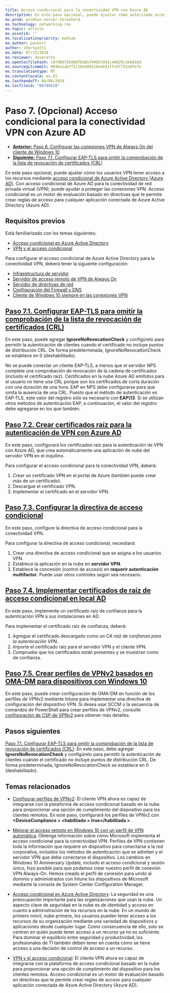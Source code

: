 ```yaml
---
title: Acceso condicional para la conectividad VPN con Azure AD
description: En este paso opcional, puede ajustar cómo autorizado acceso a los usuarios VPN a los recursos mediante el acceso condicional de Azure Active Directory (Azure AD).
ms.prod: windows-server-threshold
ms.technology: networking-ras
ms.topic: article
ms.assetid: ''
ms.localizationpriority: medium
ms.author: pashort
author: shortpatti
ms.date: 07/13/2018
ms.reviewer: deverette
ms.openlocfilehash: c87d0075696bf8ab5794667d42c40829c3eb61bd
ms.sourcegitcommit: 0948a1abff1c1be506216eeb51ffc6f752a9fe7e
ms.translationtype: MT
ms.contentlocale: es-ES
ms.lasthandoff: 06/06/2019
ms.locfileid: "66749528"
---
```

# <a name="step-7-optional-conditional-access-for-vpn-connectivity-using-azure-ad"></a>Paso 7. (Opcional) Acceso condicional para la conectividad VPN con Azure AD

- [**Anterior:** Paso 6. Configurar las conexiones VPN de Always On del cliente de Windows 10](always-on-vpn/deploy/vpn-deploy-client-vpn-connections.md)
- [**Siguiente:** Paso 7.1. Configurar EAP-TLS para omitir la comprobación de la lista de revocación de certificados (CRL)](vpn-config-eap-tls-to-ignore-crl-checking.md)

En este paso opcional, puede ajustar cómo los usuarios VPN tener acceso a los recursos mediante [acceso condicional de Azure Active Directory (Azure AD)](https://docs.microsoft.com/azure/active-directory/active-directory-conditional-access-azure-portal). Con acceso condicional de Azure AD para la conectividad de red privada virtual (VPN), puede ayudar a proteger las conexiones VPN. Acceso condicional es un motor de evaluación basado en directivas que te permite crear reglas de acceso para cualquier aplicación conectada de Azure Active Directory (Azure AD). 

## <a name="prerequisites"></a>Requisitos previos

Está familiarizado con los temas siguientes:
- [Acceso condicional en Azure Active Directory](https://docs.microsoft.com/azure/active-directory/active-directory-conditional-access-azure-portal)
- [VPN y el acceso condicional](https://docs.microsoft.com/windows/access-protection/vpn/vpn-conditional-access)

Para configurar el acceso condicional de Azure Active Directory para la conectividad VPN, deberá tener la siguiente configuración:
- [Infraestructura de servidor](always-on-vpn/deploy/vpn-deploy-server-infrastructure.md)
- [Servidor de acceso remoto de VPN de Always On](always-on-vpn/deploy/vpn-deploy-ras.md)
- [Servidor de directivas de red](always-on-vpn/deploy/vpn-deploy-nps.md)
- [Configuración del Firewall y DNS](always-on-vpn/deploy/vpn-deploy-dns-firewall.md)
- [Cliente de Windows 10 siempre en las conexiones VPN](always-on-vpn/deploy/vpn-deploy-client-vpn-connections.md)

## <a name="step-71-configure-eap-tls-to-ignore-certificate-revocation-list-crl-checkingvpn-config-eap-tls-to-ignore-crl-checkingmd"></a>[Paso 7.1. Configurar EAP-TLS para omitir la comprobación de la lista de revocación de certificados (CRL)](vpn-config-eap-tls-to-ignore-crl-checking.md)

En este paso, puede agregar **IgnoreNoRevocationCheck** y configúrelo para permitir la autenticación de clientes cuando el certificado no incluye puntos de distribución CRL. De forma predeterminada, IgnoreNoRevocationCheck se establece en 0 (deshabilitado).

No se puede conectar un cliente EAP-TLS, a menos que el servidor NPS complete una comprobación de revocación de la cadena de certificados (incluido el certificado raíz). Certificados en la nube Azure AD emitidos para el usuario no tiene una CRL porque son los certificados de corta duración con una duración de una hora. EAP en NPS debe configurarse para que omita la ausencia de una CRL. Puesto que el método de autenticación es EAP-TLS, este valor del registro sólo es necesario con **EAP\13**. Si se utilizan otros métodos de autenticación EAP, a continuación, el valor del registro debe agregarse en los que también.

## <a name="step-72-create-root-certificates-for-vpn-authentication-with-azure-advpn-create-root-cert-for-vpn-auth-azure-admd"></a>[Paso 7.2. Crear certificados raíz para la autenticación de VPN con Azure AD](vpn-create-root-cert-for-vpn-auth-azure-ad.md)

En este paso, configurará los certificados raíz para la autenticación de VPN con Azure AD, que crea automáticamente una aplicación de nube del servidor VPN en el inquilino.  

Para configurar el acceso condicional para la conectividad VPN, deberá:
1. Crear un certificado VPN en el portal de Azure (también puede crear más de un certificado).
2. Descargue el certificado VPN.
3. Implementar el certificado en el servidor VPN.

## <a name="step-73-configure-the-conditional-access-policyvpn-config-conditional-access-policymd"></a>[Paso 7.3. Configurar la directiva de acceso condicional](vpn-config-conditional-access-policy.md)

En este paso, configure la directiva de acceso condicional para la conectividad VPN.

Para configurar la directiva de acceso condicional, necesitará:

1. Crear una directiva de acceso condicional que se asigna a los usuarios VPN.
2. Establece la aplicación en la nube en **servidor VPN**.
3. Establece la concesión (control de acceso) en **requerir autenticación multifactor**.  Puede usar otros controles según sea necesario.

## <a name="step-74-deploy-conditional-access-root-certificates-to-on-premises-advpn-deploy-cond-access-root-cert-to-on-premise-admd"></a>[Paso 7.4. Implementar certificados de raíz de acceso condicional en local AD](vpn-deploy-cond-access-root-cert-to-on-premise-ad.md)

En este paso, implemente un certificado raíz de confianza para la autenticación VPN a sus instalaciones en AD.

Para implementar el certificado raíz de confianza, deberá:
1. Agregue el certificado descargado como un *CA raíz de confianza para la autenticación VPN*.
2. Importe el certificado raíz para el servidor VPN y el cliente VPN.
3. Compruebe que los certificados están presentes y se muestran como de confianza.

## <a name="step-75-create-oma-dm-based-vpnv2-profiles-to-windows-10-devicesvpn-create-oma-dm-based-vpnv2-profilesmd"></a>[Paso 7.5. Crear perfiles de VPNv2 basados en OMA-DM para dispositivos con Windows 10](vpn-create-oma-dm-based-vpnv2-profiles.md)

En este paso, puede crear configuración de OMA-DM en función de los perfiles de VPNv2 mediante Intune para implementar una directiva de configuración del dispositivo VPN. Si desea usar SCCM o la secuencia de comandos de PowerShell para crear perfiles de VPNv2, consulte [configuración de CSP de VPNv2](https://docs.microsoft.com/windows/client-management/mdm/vpnv2-csp) para obtener más detalles. 

## <a name="next-steps"></a>Pasos siguientes

[Paso 7.1. Configurar EAP-TLS para omitir la comprobación de la lista de revocación de certificados (CRL)](vpn-config-eap-tls-to-ignore-crl-checking.md): En este paso, debe agregar **IgnoreNoRevocationCheck** y configúrelo para permitir la autenticación de clientes cuando el certificado no incluye puntos de distribución CRL. De forma predeterminada, IgnoreNoRevocationCheck se establece en 0 (deshabilitado).

## <a name="related-topics"></a>Temas relacionados

- [Configurar perfiles de VPNv2](https://docs.microsoft.com/windows/access-protection/vpn/vpn-conditional-access): El cliente VPN ahora es capaz de integrarse con la plataforma de acceso condicional basado en la nube para proporcionar una opción de cumplimiento del dispositivo para los clientes remotos. En este paso, configurará los perfiles de VPNv2 con  **\<DeviceCompliance > \<habilitado > true\</habilitada >** . 

- [Mejorar el acceso remoto en Windows 10 con un perfil de VPN automática](https://www.microsoft.com/itshowcase/Article/Content/894/Enhancing-remote-access-in-Windows-10-with-an-automatic-VPN-profile): Obtenga información sobre cómo Microsoft implementa el acceso condicional para la conectividad VPN. Perfiles de VPN contienen toda la información que requiere un dispositivo para conectarse a la red corporativa, incluidos los métodos de autenticación que se admiten y el servidor VPN que debe conectarse el dispositivo. Los cambios en Windows 10 Anniversary Update, incluido el acceso condicional y sesión único, hizo posible para que podamos crear nuestro perfil de conexión VPN Always-On. Hemos creado el perfil de conexión para unido al dominio y administrados con Intune los dispositivos de Microsoft mediante la consola de System Center Configuration Manager.

- [Acceso condicional en Azure Active Directory](https://docs.microsoft.com/azure/active-directory/active-directory-conditional-access-azure-portal): La seguridad es una preocupación importante para las organizaciones que usan la nube. Un aspecto clave de seguridad en la nube es de identidad y acceso en cuanto a administración de los recursos en la nube. En un mundo de primero móvil, nube primero, los usuarios pueden tener acceso a los recursos de su organización mediante una variedad de dispositivos y aplicaciones desde cualquier lugar. Como consecuencia de ello, solo se centren en quién puede tener acceso a un recurso ya no es suficiente. Para dominar el equilibrio entre seguridad y productividad, los profesionales de TI también deben tener en cuenta cómo se tiene acceso a una decisión de control de acceso a un recurso.

- [VPN y el acceso condicional](https://docs.microsoft.com/windows/access-protection/vpn/vpn-conditional-access): El cliente VPN ahora es capaz de integrarse con la plataforma de acceso condicional basado en la nube para proporcionar una opción de cumplimiento del dispositivo para los clientes remotos. Acceso condicional es un motor de evaluación basado en directivas que te permite crear reglas de acceso para cualquier aplicación conectada de Azure Active Directory (Azure AD).
